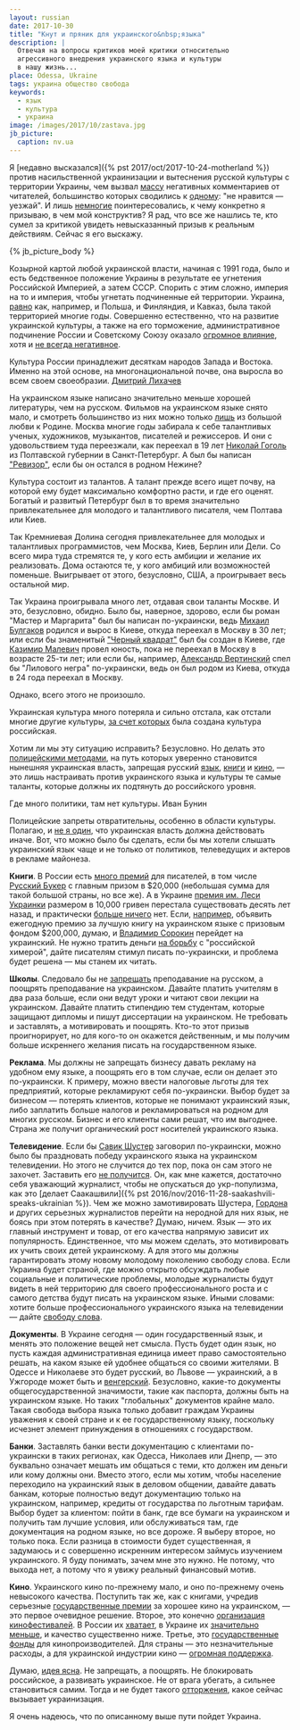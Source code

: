 ```yaml
---
layout: russian
date: 2017-10-30
title: "Кнут и пряник для украинского&nbsp;языка"
description: |
  Отвечая на вопросы критиков моей критики относительно
  агрессивного внедрения украинского языка и культуры
  в нашу жизнь...
place: Odessa, Ukraine
tags: украина общество свобода
keywords:
  - язык
  - культура
  - украина
image: /images/2017/10/zastava.jpg
jb_picture:
  caption: nv.ua
---
```


Я [недавно высказался]({% pst 2017/oct/2017-10-24-motherland %})
против насильственной
украинизации и вытеснения русской культуры с территории Украины,
чем вызвал
[массу](https://www.facebook.com/yegor256/posts/10214457525621874)
негативных комментариев от читателей, большинство
которых сводились к
[одному](https://www.facebook.com/yegor256/posts/10214457525621874?comment_id=10214457676225639):
"не нравится &mdash; уезжай". И лишь
[немногие](http://ru.yegor256.com/2017-10-24-motherland.html#comment-3585400297)
поинтересовались, к чему конкретно я призываю, в чем мой конструктив?
Я рад, что все же нашлись те, кто сумел за критикой увидеть
невысказанный призыв к реальным действиям. Сейчас я его выскажу.

<!--more-->

{% jb_picture_body %}

Козырной картой любой украинской власти, начиная с 1991 года, было и
есть бедственное положение Украины в результате ее угнетения Российской
Империей, а затем СССР.
Спорить с этим сложно, империя на то и империя,
чтобы угнетать подчиненные ей территории.
Украина,
[равно](https://ru.wikipedia.org/wiki/%D0%A2%D0%B5%D1%80%D1%80%D0%B8%D1%82%D0%BE%D1%80%D0%B8%D1%8F_%D0%A0%D0%BE%D1%81%D1%81%D0%B8%D0%B9%D1%81%D0%BA%D0%BE%D0%B9_%D0%B8%D0%BC%D0%BF%D0%B5%D1%80%D0%B8%D0%B8_%D0%BF%D0%BE_%D1%81%D0%BE%D1%81%D1%82%D0%BE%D1%8F%D0%BD%D0%B8%D1%8E_%D0%BD%D0%B0_1914_%D0%B3%D0%BE%D0%B4)
как, например, и Польша, и Финляндия, и Кавказ, была такой территорией
многие годы. Совершенно естественно, что на развитие украинской культуры,
а также на его торможение, административное подчинение
России и Советскому Союзу оказало
[огромное влияние](https://ru.wikipedia.org/wiki/%D0%A3%D0%BA%D1%80%D0%B0%D0%B8%D0%BD%D0%B8%D0%B7%D0%B0%D1%86%D0%B8%D1%8F),
хотя и [не всегда негативное](https://ru.wikipedia.org/wiki/%D0%A3%D0%BA%D1%80%D0%B0%D0%B8%D0%BD%D0%B8%D0%B7%D0%B0%D1%86%D0%B8%D1%8F#.D0.A1.D0.BE.D0.B2.D0.B5.D1.82.D1.81.D0.BA.D0.B0.D1.8F_.D1.83.D0.BA.D1.80.D0.B0.D0.B8.D0.BD.D0.B8.D0.B7.D0.B0.D1.86.D0.B8.D1.8F_1920.E2.80.941930-.D1.85_.D0.B3.D0.BE.D0.B4.D0.BE.D0.B2).

<aside class="quote">
Культура России принадлежит десяткам народов Запада и Востока. Именно
на этой основе, на многонациональной почве, она выросла во всем своем своеобразии.
<span><a href="http://www.wisdomcode.info/ru/quotes/authors/50026.html">Дмитрий Лихачев</a></span>
</aside>

На украинском языке написано значительно меньше хорошей литературы, чем
на русском.
Фильмов на украинском языке снято мало, и смотреть большинство
из них можно только [лишь](https://ru.espreso.tv/blogs/2016/01/11/ukraynskye_kultura_y_yazyk_mertvy)
из большой любви к Родине.
Москва многие годы забирала
к себе талантливых ученых, художников, музыкантов, писателей и режиссеров.
И они с удовольствием туда переезжали, как переехал в 19 лет
[Николай Гоголь](https://ru.wikipedia.org/wiki/%D0%93%D0%BE%D0%B3%D0%BE%D0%BB%D1%8C,_%D0%9D%D0%B8%D0%BA%D0%BE%D0%BB%D0%B0%D0%B9_%D0%92%D0%B0%D1%81%D0%B8%D0%BB%D1%8C%D0%B5%D0%B2%D0%B8%D1%87)
из Полтавской губернии в Санкт-Петербург.
А был бы написан ["Ревизор"](https://ru.wikipedia.org/wiki/%D0%A0%D0%B5%D0%B2%D0%B8%D0%B7%D0%BE%D1%80_%28%D0%BA%D0%BE%D0%BC%D0%B5%D0%B4%D0%B8%D1%8F%29),
если бы он остался в родном Нежине?

Культура состоит из талантов. А талант прежде всего ищет
почву, на которой ему будет максимально комфортно расти, и где его оценят.
Богатый и развитый Петербург был в то время значительно привлекательнее
для молодого и талантливого писателя, чем Полтава или Киев.

Так Кремниевая Долина сегодня привлекательнее для молодых и талантливых программистов,
чем Москва, Киев, Берлин или Дели. Со всего мира туда стремятся те, у кого
есть амбиции и желание их реализовать. Дома остаются те, у кого амбиций
или возможностей поменьше. Выигрывает от этого, безусловно, США,
а проигрывает весь остальной мир.

Так Украина проигрывала много лет, отдавая свои таланты Москве.
И это, безусловно,
обидно. Было бы, наверное, здорово, если бы
роман "Мастер и Маргарита" был бы написан по-украински, ведь
[Михаил Булгаков](https://ru.wikipedia.org/wiki/%D0%91%D1%83%D0%BB%D0%B3%D0%B0%D0%BA%D0%BE%D0%B2,_%D0%9C%D0%B8%D1%85%D0%B0%D0%B8%D0%BB_%D0%90%D1%84%D0%B0%D0%BD%D0%B0%D1%81%D1%8C%D0%B5%D0%B2%D0%B8%D1%87)
родился и вырос в Киеве, откуда переехал в Москву в 30 лет;
или если бы знаменитый
["Черный квадрат"](https://ru.wikipedia.org/wiki/%D0%A7%D1%91%D1%80%D0%BD%D1%8B%D0%B9_%D0%BA%D0%B2%D0%B0%D0%B4%D1%80%D0%B0%D1%82)
был бы создан в Киеве,
где
[Казимир Малевич](https://ru.wikipedia.org/wiki/%D0%9C%D0%B0%D0%BB%D0%B5%D0%B2%D0%B8%D1%87,_%D0%9A%D0%B0%D0%B7%D0%B8%D0%BC%D0%B8%D1%80_%D0%A1%D0%B5%D0%B2%D0%B5%D1%80%D0%B8%D0%BD%D0%BE%D0%B2%D0%B8%D1%87)
провел юность, пока не переехал в Москву в возрасте 25-ти лет;
или если бы, например,
[Александр Вертинский](https://ru.wikipedia.org/wiki/%D0%92%D0%B5%D1%80%D1%82%D0%B8%D0%BD%D1%81%D0%BA%D0%B8%D0%B9,_%D0%90%D0%BB%D0%B5%D0%BA%D1%81%D0%B0%D0%BD%D0%B4%D1%80_%D0%9D%D0%B8%D0%BA%D0%BE%D0%BB%D0%B0%D0%B5%D0%B2%D0%B8%D1%87)
спел бы
"Лилового негра" по-украински, ведь он был родом из Киева,
откуда в 24 года переехал в Москву.

Однако, всего этого не произошло.

Украинская культура много потеряла и сильно отстала, как отстали
многие другие культуры,
[за счет которых](https://ru.wikipedia.org/wiki/%D0%A0%D1%83%D1%81%D1%81%D0%BA%D0%B8%D0%B9_%D1%8F%D0%B7%D1%8B%D0%BA_%D0%BD%D0%B0_%D0%A3%D0%BA%D1%80%D0%B0%D0%B8%D0%BD%D0%B5#.D0.A0.D1.83.D1.81.D1.81.D0.BA.D0.B8.D0.B5_.D0.BF.D0.B8.D1.81.D0.B0.D1.82.D0.B5.D0.BB.D0.B8.2C_.D1.80.D0.BE.D0.B4.D0.B8.D0.B2.D1.88.D0.B8.D0.B5.D1.81.D1.8F_.D0.BD.D0.B0_.D1.82.D0.B5.D1.80.D1.80.D0.B8.D1.82.D0.BE.D1.80.D0.B8.D0.B8_.D1.81.D0.BE.D0.B2.D1.80.D0.B5.D0.BC.D0.B5.D0.BD.D0.BD.D0.BE.D0.B9_.D0.A3.D0.BA.D1.80.D0.B0.D0.B8.D0.BD.D1.8B)
была создана культура российская.

Хотим ли мы эту ситуацию исправить? Безусловно. Но делать это
[полицейскими методами](http://rian.com.ua/infografika/20170420/1023358667.html),
на путь которых уверенно становится нынешняя украинская власть,
запрещая русский
[язык](http://rian.com.ua/analytics/20170929/1028107706.html),
[книги](https://strana.ua/news/70629-segodnya-v-ukraine-vstupil-v-silu-poryadok-izyatiya-iz-prodazhi-rossijskih-knig-i-zhurnalov.html)
и
[кино](https://ru.wikipedia.org/wiki/%D0%91%D0%BE%D0%B9%D0%BA%D0%BE%D1%82_%D1%80%D0%BE%D1%81%D1%81%D0%B8%D0%B9%D1%81%D0%BA%D0%BE%D0%B3%D0%BE_%D0%BA%D0%B8%D0%BD%D0%BE),
&mdash; это лишь
настраивать против украинского языка и культуры те самые таланты, которые
должны их подтянуть до российского уровня.

<aside class="quote">
Где много политики, там нет культуры.
<span>Иван Бунин</span>
</aside>

Полицейские запреты отвратительны, особенно в области культуры.
Полагаю, и
[не я один](https://apostrophe.ua/news/society/2017-07-23/na-zapade-rasskazali-kak-ukraina-mozhet-brosit-vyzov-putinu/102268),
что украинская власть должна действовать иначе.
Вот, что можно было бы сделать,
если бы мы хотели слышать украинский язык чаще и не только от политиков,
телеведущих и актеров в рекламе майонеза.

**Книги**.
В России есть [много премий](https://ru.wikipedia.org/wiki/%D0%9B%D0%B8%D1%82%D0%B5%D1%80%D0%B0%D1%82%D1%83%D1%80%D0%BD%D1%8B%D0%B5_%D0%BF%D1%80%D0%B5%D0%BC%D0%B8%D0%B8_%D0%A0%D0%BE%D1%81%D1%81%D0%B8%D0%B8)
для писателей,
в том числе
[Русский Букер](https://ru.wikipedia.org/wiki/%D0%A0%D1%83%D1%81%D1%81%D0%BA%D0%B8%D0%B9_%D0%91%D1%83%D0%BA%D0%B5%D1%80)
с главным призом
в $20,000 (небольшая сумма для такой большой страны, но все же).
А в Украине [премия им. Леси Украинки](https://ru.wikipedia.org/wiki/%D0%9F%D1%80%D0%B5%D0%BC%D0%B8%D1%8F_%D0%B8%D0%BC%D0%B5%D0%BD%D0%B8_%D0%9B%D0%B5%D1%81%D0%B8_%D0%A3%D0%BA%D1%80%D0%B0%D0%B8%D0%BD%D0%BA%D0%B8)
размером в 10,000 гривен перестала существовать десять лет назад,
и практически
[больше ничего](https://ru.wikipedia.org/wiki/%D0%9A%D0%B0%D1%82%D0%B5%D0%B3%D0%BE%D1%80%D0%B8%D1%8F:%D0%9B%D0%B8%D1%82%D0%B5%D1%80%D0%B0%D1%82%D1%83%D1%80%D0%BD%D1%8B%D0%B5_%D0%BF%D1%80%D0%B5%D0%BC%D0%B8%D0%B8_%D0%A3%D0%BA%D1%80%D0%B0%D0%B8%D0%BD%D1%8B)
нет.
Если,
[например](https://apostrophe.ua/article/politics/2016-12-10/embargo-na-rossiyskie-knigi-zapret-dumat-ili-taktika-v-voyne/8806),
объявить ежегодную премию за лучшую книгу на украинском языке
с призовым фондом $200,000, думаю, и
[Владимир Сорокин](https://ru.wikipedia.org/wiki/%D0%A1%D0%BE%D1%80%D0%BE%D0%BA%D0%B8%D0%BD,_%D0%92%D0%BB%D0%B0%D0%B4%D0%B8%D0%BC%D0%B8%D1%80_%D0%93%D0%B5%D0%BE%D1%80%D0%B3%D0%B8%D0%B5%D0%B2%D0%B8%D1%87)
перейдет на украинский.
Не нужно тратить деньги [на борьбу](http://rian.com.ua/analytics/20161209/1019506143.html)
с "российской химерой", дайте писателям
стимул писать по-украински, и проблема будет решена &mdash; мы станем их читать.

**Школы**.
Следовало бы не
[запрещать](http://rian.com.ua/analytics/20170929/1028107706.html)
преподавание на русском, а поощрять преподавание на
украинском. Давайте платить учителям в два раза больше, если они ведут уроки и читают
свои лекции на украинском. Давайте платить стипендию тем студентам,
которые защищают дипломы и пишут диссертации на украинском. Не требовать и
заставлять, а мотивировать и поощрять. Кто-то этот призыв проигнорирует, но для кого-то
он окажется действенным, и мы получим больше искреннего желания писать
на государственном языке.

**Реклама**.
Мы должны не запрещать бизнесу давать рекламу на удобном ему языке, а поощрять
его в том случае, если он делает это по-украински.
К примеру, можно ввести
налоговые льготы для тех предприятий, которые рекламируют себя по-украински.
Выбор будет за бизнесом &mdash; потерять клиентов, которые не понимают
украинский язык, либо заплатить больше налогов и рекламироваться на родном
для многих русском. Бизнес и его клиенты сами решат, что им выгоднее. Страна
же получит органический рост носителей украинского языка.

**Телевидение**.
Если бы [Савик Шустер](https://ru.wikipedia.org/wiki/%D0%A8%D1%83%D1%81%D1%82%D0%B5%D1%80,_%D0%A1%D0%B0%D0%B2%D0%B8%D0%BA)
заговорил по-украински, можно было бы праздновать победу
украинского языка на украинском телевидении. Но этого не случится до тех пор,
пока он сам этого не захочет. Заставить его
[не получится](http://rian.com.ua/analytics/20160901/1015570561.html).
Он, как мне кажется,
достаточно себя уважающий журналист, чтобы не опускаться до укр-популизма, как это
[делает Саакашвили]({% pst 2016/nov/2016-11-28-saakashvili-speaks-ukrainian %}).
Чем же можно замотивировать Шустера,
[Гордона](https://ru.wikipedia.org/wiki/%D0%93%D0%BE%D1%80%D0%B4%D0%BE%D0%BD,_%D0%94%D0%BC%D0%B8%D1%82%D1%80%D0%B8%D0%B9_%D0%98%D0%BB%D1%8C%D0%B8%D1%87)
и других серьезных журналистов
перейти на неродной для них язык, не боясь при этом потерять в качестве?
Думаю, ничем. Язык &mdash; это их главный инструмент и товар, от его качества
напрямую зависит их популярность. Единственное, что мы можем сделать, это
мотивировать их учить своих детей украинскому. А для этого мы должны
гарантировать этому новому молодому поколению свободу слова.
Если Украина будет страной, где можно открыто
обсуждать любые социальные и политические проблемы, молодые журналисты будут
видеть в ней территорию для своего профессионального роста и с самого детства
будут писать на украинском языке. Иными словами: хотите больше профессионального
украинского языка на телевидении &mdash;
дайте [свободу слова](https://from-ua.com/mneniya/408941-est-li-v-ukraine-svoboda-slova.html).

**Документы**.
В Украине сегодня &mdash; один государственный язык, и менять это
положение вещей нет смысла.
Пусть будет один язык, но пусть каждая
административная единица имеет право самостоятельно решать, на каком языке
ей удобнее общаться со своими жителями.
В Одессе и Николаеве это будет русский,
во Львове &mdash; украинский, а в Ужгороде может быть и
[венгерский](https://ru.wikipedia.org/wiki/%D0%92%D0%B5%D0%BD%D0%B3%D1%80%D1%8B_%D0%BD%D0%B0_%D0%A3%D0%BA%D1%80%D0%B0%D0%B8%D0%BD%D0%B5).
Безусловно, какие-то документы общегосударственной значимости, такие как паспорта,
должны быть на украинском языке. Но таких "глобальных" документов крайне мало.
Такая свобода выбора языка только добавит граждам Украины уважения к своей
стране и к ее государственному языку, поскольку исчезнет элемент
принуждения в отношениях с государством.

**Банки**.
Заставлять банки вести документацию с клиентами по-украински в таких регионах,
как Одесса, Николаев или Днепр, &mdash; это буквально означает мешать им общаться
с теми, кто должен им деньги или кому должны они.
Вместо этого, если мы хотим,
чтобы население переходило на украинский язык в деловом общении, давайте
давать банкам, которые полностью ведут документацию только на украинском,
например, кредиты от государства по льготным тарифам. Выбор будет за клиентом: пойти
в банк, где все бумаги на украинском и получить там лучшие условия, или
обслуживаться там, где документация на родном языке, но все дороже. Я выберу
второе, но только пока. Если разница в стоимости будет существенная, я задумаюсь
и с совершенно искренним интересом займусь изучением украинского. Я буду понимать,
зачем мне это нужно. Не потому, что выхода нет, а потому что я увижу
реальный финансовый мотив.

**Кино**.
Украинского кино по-прежнему мало, и оно по-прежнему очень невысокого качества.
Поступить так же, как с книгами, учредив серьезные
[государственные премии](https://www.ukrinform.ru/amp/rubric-culture/2191986-stepan-koval-rezisseranimator-laureat-sevcenkovskoj-premii2017.html)
за хорошее кино на украинском, &mdash; это первое очевидное решение.
Второе, это конечно
[организация кинофестивалей](https://telegraf.com.ua/kultura/kino/amp-3160604-v-ukraine-planiruyut-sozdat-analog-oskara.html).
В России их
[хватает](https://ru.wikipedia.org/wiki/%D0%9A%D0%B0%D1%82%D0%B5%D0%B3%D0%BE%D1%80%D0%B8%D1%8F:%D0%9A%D0%B8%D0%BD%D0%BE%D1%84%D0%B5%D1%81%D1%82%D0%B8%D0%B2%D0%B0%D0%BB%D0%B8_%D0%A0%D0%BE%D1%81%D1%81%D0%B8%D0%B8),
в Украине их
[значительно меньше](https://ru.wikipedia.org/wiki/%D0%9A%D0%B0%D1%82%D0%B5%D0%B3%D0%BE%D1%80%D0%B8%D1%8F:%D0%9A%D0%B8%D0%BD%D0%BE%D1%84%D0%B5%D1%81%D1%82%D0%B8%D0%B2%D0%B0%D0%BB%D0%B8_%D0%A3%D0%BA%D1%80%D0%B0%D0%B8%D0%BD%D1%8B),
и качество существенно ниже.
Третье, это
[государственные фонды](https://delo.ua/lifestyle/desjat-glavnyh-momentov-v-novom-zakone-o-gospodderzhke-kinematog-322966/)
для кинопроизводителей. Для страны &mdash; это незначительные расходы, а для
украинской индустрии кино &mdash;
[огромная поддержка](http://cutinsight.com/prodyuser-mezhi-andrej-ermak-dazhe-art-hausnoe-kino-eto-biznes/).

Думаю, [идея ясна](http://rian.com.ua/view/20161231/1020149800.html).
Не запрещать, а поощрять. Не блокировать российское,
а развивать украинское. Не от врага убегать, а сильнее становиться самим.
Тогда и не будет такого
[отторжения](http://www.politnavigator.net/vata-mudak-neadekvat-deyateli-ukrainskojj-kultury-podderzhali-zapret-filmov-kusturicy.html),
какое сейчас вызывает украинизация.

Я очень надеюсь, что по описанному выше пути пойдет Украина.
